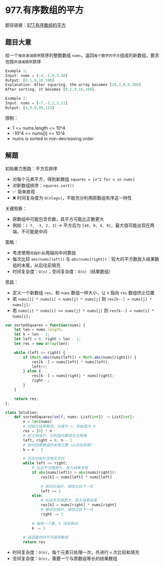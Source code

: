 # 977.有序数组的平方

题目链接：[977.有序数组的平方](https://leetcode.cn/problems/squares-of-a-sorted-array/)

## 题目大意

给一个`按非递减顺序`排序的整数数组 `nums`，返回`每个数字的平方`组成的新数组，要求也按`非递减顺序`排序

```js
Example 1:
Input: nums = [-4,-1,0,3,10]
Output: [0,1,9,16,100]
Explanation: After squaring, the array becomes [16,1,0,9,100].
After sorting, it becomes [0,1,9,16,100].

Example 2:
Input: nums = [-7,-3,2,3,11]
Output: [4,9,9,49,121]
```

限制：
- 1 <= nums.length <= 10^4
- -10^4 <= nums[i] <= 10^4
- nums is sorted in non-decreasing order

## 解题

初始暴力思路：平方后排序 
- 对每个元素平方，得到新数组 `squares = [x^2 for x in nums]`
- 对新数组排序：`squares.sort()`
- ✅ 简单直观
- ❌ 时间复杂度为 `O(nlogn)`，不能充分利用原数组有序这一特性

关键观察：
- 原数组中可能包含负数，其平方可能比正数更大
- 例如：`[-7, -3, 2, 3]` → 平方后为 `[49, 9, 4, 9]`，最大值可能出现在两端，不可能是中间

策略：
- 考虑使用`双指针`从两端向中间靠拢
- 每次比较 `abs(nums[left])` 与 `abs(nums[right])`：较大的平方数放入结果数组的末尾，从后往前填充
- 时间复杂度：`O(n)`；空间复杂度：`O(n)`（结果数组）

思路：
- 定义一个新数组 `res`，和 `nums` 数组一样大小，让 `k` 指向 `res` 数组终止位置
- 若 `nums[i] * nums[i] < nums[j] * nums[j]` 则 `res[k--] = nums[j] * nums[j];` 
- 若 `nums[i] * nums[i] >= nums[j] * nums[j]` 则 `res[k--] = nums[i] * nums[i];` 

```js
var sortedSquares = function(nums) {
    let len = nums.length;
    let k = len - 1;
    let left = 0, right = len - 1;
    let res = new Array(len);

    while (left <= right) {
        if (Math.abs(nums[left]) > Math.abs(nums[right])) {
            res[k--] = nums[left] * nums[left];
            left++;
        } else {
            res[k--] = nums[right] * nums[right];
            right--;
        }
    }

    return res;
};
```
```python
class Solution:
    def sortedSquares(self, nums: List[int]) -> List[int]:
        n = len(nums)
        # 初始化结果数组，长度为 n，初始值为 0
        res = [0] * n
        # 定义双指针，分别指向数组左右两端
        left, right = 0, n - 1
        # 指向结果数组的末尾位置（从后往前填）
        k = n - 1

        # 当左右指针没有交叉时
        while left <= right:
            # 左边平方值更大，放入结果末尾
            if abs(nums[left]) > abs(nums[right]):
                res[k] = nums[left] * nums[left]
                
                # 移动左指针，继续比较下一位
                left += 1
            else:
                # 右边平方值更大，放入结果末尾
                res[k] = nums[right] * nums[right]
                # 移动右指针，继续比较下一位
                right -= 1
            
            # 每放一个数，k 往前移动
            k -= 1
        
        # 返回最终的平方排序数组
        return res
```

- 时间复杂度：`O(n)`，每个元素只处理一次，共进行 `n` 次比较和填充
- 空间复杂度：`O(n)`，需要一个与原数组等长的结果数组